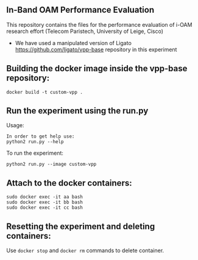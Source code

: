 ## In-Band OAM Performance Evaluation
This repository contains the files for the performance evaluation of i-OAM research effort (Telecom Paristech, University of Leige, Cisco)


* We have used a manipulated version of Ligato https://github.com/ligato/vpp-base repository in this experiment

## Building the docker image inside the vpp-base repository:
```docker build -t custom-vpp .```

## Run the experiment using the run.py
Usage:
```
In order to get help use:
python2 run.py --help
```

To run the experiment:
```
python2 run.py --image custom-vpp
```

## Attach to the docker containers:
```
sudo docker exec -it aa bash
sudo docker exec -it bb bash
sudo docker exec -it cc bash
```

## Resetting the experiment and deleting containers:
Use `docker stop` and `docker rm` commands to delete container.
